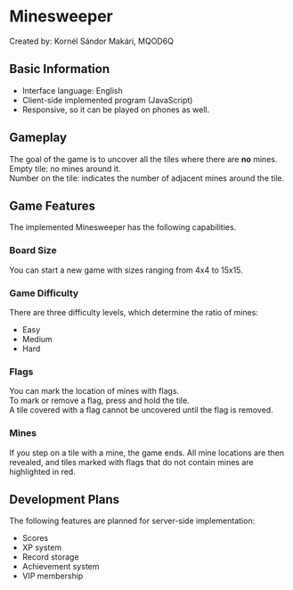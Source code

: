 # Minesweeper
Created by: Kornél Sándor Makári, MQOD6Q

## Basic Information
- Interface language: English
- Client-side implemented program (JavaScript)
- Responsive, so it can be played on phones as well.

## Gameplay
The goal of the game is to uncover all the tiles where there are **no** mines.\
Empty tile: no mines around it.\
Number on the tile: indicates the number of adjacent mines around the tile.

## Game Features
The implemented Minesweeper has the following capabilities.

### Board Size
You can start a new game with sizes ranging from 4x4 to 15x15.

### Game Difficulty
There are three difficulty levels, which determine the ratio of mines:
- Easy
- Medium
- Hard

### Flags
You can mark the location of mines with flags.\
To mark or remove a flag, press and hold the tile.\
A tile covered with a flag cannot be uncovered until the flag is removed.

### Mines
If you step on a tile with a mine, the game ends. All mine locations are then revealed, and tiles marked with flags that do not contain mines are highlighted in red.

## Development Plans
The following features are planned for server-side implementation:
- Scores
- XP system
- Record storage
- Achievement system
- VIP membership
